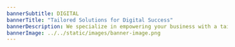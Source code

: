 ```yaml
---
bannerSubtitle: DIGITAL
bannerTitle: "Tailored Solutions for Digital Success"
bannerDescription: We specialize in empowering your business with a tailored range of services, meticulously designed to meet your specific needs. Whether you're aiming to strengthen your online presence, establish a resilient digital framework, or navigate complex business challenges, our dedicated team is here to guide you to success in the digital era.Our commitment extends beyond mere solutions; we provide strategic insights and personalized support to ensure your business thrives. By leveraging cutting-edge technologies and industry best practices, we empower you to adapt.
bannerImage: ../../static/images/banner-image.png
---
```

